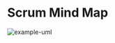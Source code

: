 # Scrum Mind Map
![example-uml](http://www.plantuml.com/plantuml/proxy?cache=no&src=https://raw.githubusercontent.com/wang-chieh-sung/study.scrume/main/scrum.puml)
